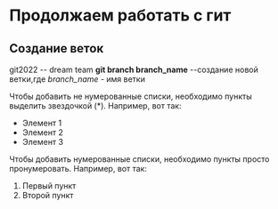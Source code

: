 # Продолжаем работать с гит

## Создание веток

git2022 -- dream team
**git branch branch_name** --создание новой ветки,где *branch_name* - имя ветки


Чтобы добавить не нумерованные списки, необходимо пункты выделить звездочкой (*). Например, вот так:
* Элемент 1 
* Элемент 2
* Элемент 3

Чтобы добавить нумерованные списки, необходимо пункты просто пронумеровать. Например, вот так:
1. Первый пункт
2. Второй пункт
